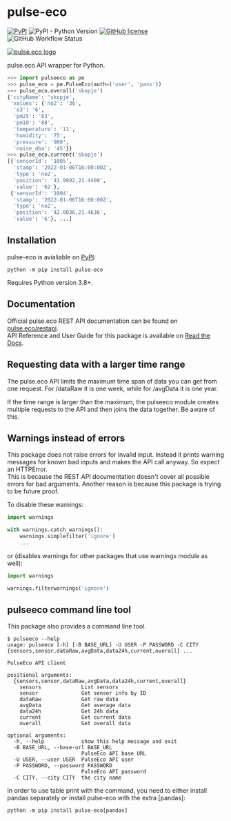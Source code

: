 # pulse-eco

[![PyPI](https://img.shields.io/pypi/v/pulse-eco)](https://pypi.org/project/pulse-eco)
![PyPI - Python Version](https://img.shields.io/pypi/pyversions/pulse-eco)
[![GitHub license](https://img.shields.io/github/license/martinkozle/pulse-eco)](https://github.com/martinkozle/pulse-eco/blob/main/LICENSE)
![GitHub Workflow Status](https://img.shields.io/github/actions/workflow/status/martinkozle/pulse-eco/python-package.yml?branch=main)

[![pulse.eco logo](https://pulse.eco/img/pulse-logo-horizontal.svg)](https://pulse.eco)

pulse.eco API wrapper for Python.

```python
>>> import pulseeco as pe
>>> pulse_eco = pe.PulseEco(auth=('user', 'pass'))
>>> pulse_eco.overall('skopje')
{'cityName': 'skopje',
 'values': {'no2': '36',
  'o3': '6',
  'pm25': '63',
  'pm10': '88',
  'temperature': '11',
  'humidity': '75',
  'pressure': '980',
  'noise_dba': '45'}}
>>> pulse_eco.current('skopje')
[{'sensorId': '1005',
  'stamp': '2022-01-06T16:00:00Z',
  'type': 'no2',
  'position': '41.9992,21.4408',
  'value': '62'},
 {'sensorId': '1004',
  'stamp': '2022-01-06T16:00:00Z',
  'type': 'no2',
  'position': '42.0036,21.4636',
  'value': '6'}, ...]
```

## Installation

pulse-eco is avialiable on [PyPI](https://pypi.org/project/pulse-eco):

```console
python -m pip install pulse-eco
```

Requires Python version 3.8+.

## Documentation

Official pulse.eco REST API documentation can be found on  [pulse.eco/restapi](https://pulse.eco/restapi).  
API Reference and User Guide for this package is available on [Read the Docs](https://pulse-eco.readthedocs.io/en/latest/).

## Requesting data with a larger time range

The pulse.eco API limits the maximum time span of data you can get from one request.
For /dataRaw it is one week, while for /avgData it is one year.

If the time range is larger than the maximum, the pulseeco module creates multiple requests to the API and then joins the data together. Be aware of this.

## Warnings instead of errors

This package does not raise errors for invalid input. Instead it prints warning messages for known bad inputs and makes the API call anyway. So expect an HTTPError.  
This is because the REST API documentation doesn't cover all possible errors for bad arguments. Another reason is because this package is trying to be future proof.

To disable these warnings:

```python
import warnings

with warnings.catch_warnings():
    warnings.simplefilter('ignore')
    ...
```

or (disables warnings for other packages that use warnings module as well):

```python
import warnings

warnings.filterwarnings('ignore')
```

## pulseeco command line tool

This package also provides a command line tool.

```console
$ pulseeco --help
usage: pulseeco [-h] [-B BASE_URL] -U USER -P PASSWORD -C CITY {sensors,sensor,dataRaw,avgData,data24h,current,overall} ...

PulseEco API client

positional arguments:
  {sensors,sensor,dataRaw,avgData,data24h,current,overall}
    sensors             List sensors
    sensor              Get sensor info by ID
    dataRaw             Get raw data
    avgData             Get average data
    data24h             Get 24h data
    current             Get current data
    overall             Get overall data

optional arguments:
  -h, --help            show this help message and exit
  -B BASE_URL, --base-url BASE_URL
                        PulseEco API base URL
  -U USER, --user USER  PulseEco API user
  -P PASSWORD, --password PASSWORD
                        PulseEco API password
  -C CITY, --city CITY  the city name
```

In order to use table print with the command, you need to either install pandas separately or install pulse-eco with the extra [pandas]:

```console
python -m pip install pulse-eco[pandas]
```
